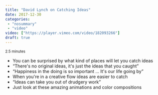 ```yaml
---
title: "David Lynch on Catching Ideas"
date: 2017-12-30
categories:
 - "nosummary"
 - "video"
video: ["https://player.vimeo.com/video/182093266"]
draft: true
---
```


<small>2.5 minutes</small>

- You can be surprised by what kind of places will let you catch ideas 
- “There's no original ideas, it's just the ideas that you caught”
- “Happiness in the doing is so important ... It's our life going by”
- When you're in a creative flow ideas are easier to catch
- “Ideas can take you out of drudgery work”
- Just look at these amazing animations and color compositions